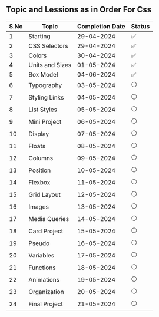 ## Topic and Lessions as in Order For Css

| S.No | Topic            | Completion Date | Status       |
|------|------------------|-----------------|--------------|
| 1    | Starting         | 29-04-2024      | ✅           |
| 2    | CSS Selectors    | 29-04-2024      | ✅           |
| 3    | Colors           | 30-04-2024      | ✅           |
| 4    | Units and Sizes  | 01-05-2024      | ✅           |
| 5    | Box Model        | 04-06-2024      | ✅           |
| 6    | Typography       | 03-05-2024      | ⚪           |
| 7    | Styling Links    | 04-05-2024      | ⚪           |
| 8    | List Styles      | 05-05-2024      | ⚪           |
| 9    | Mini Project     | 06-05-2024      | ⚪           |
| 10   | Display          | 07-05-2024      | ⚪           |
| 11   | Floats           | 08-05-2024      | ⚪           |
| 12   | Columns          | 09-05-2024      | ⚪           |
| 13   | Position         | 10-05-2024      | ⚪           |
| 14   | Flexbox          | 11-05-2024      | ⚪           |
| 15   | Grid Layout      | 12-05-2024      | ⚪           |
| 16   | Images           | 13-05-2024      | ⚪           |
| 17   | Media Queries    | 14-05-2024      | ⚪           |
| 18   | Card Project     | 15-05-2024      | ⚪           |
| 19   | Pseudo           | 16-05-2024      | ⚪           |
| 20   | Variables        | 17-05-2024      | ⚪           |
| 21   | Functions        | 18-05-2024      | ⚪           |
| 22   | Animations       | 19-05-2024      | ⚪           |
| 23   | Organization     | 20-05-2024      | ⚪           |
| 24   | Final Project    | 21-05-2024      | ⚪           |


